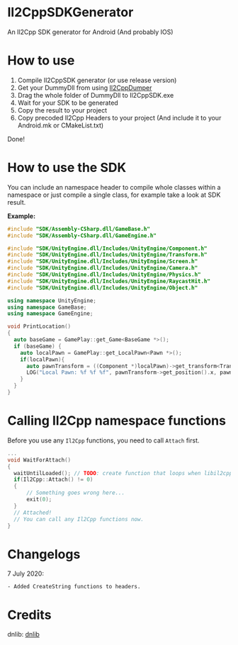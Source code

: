 # Il2CppSDKGenerator
An Il2Cpp SDK generator for Android (And probably IOS)

# How to use
1. Compile Il2CppSDK generator (or use release version)
2. Get your DummyDll from using [Il2CppDumper](https://github.com/Perfare/Il2CppDumper/)
3. Drag the whole folder of DummyDll to Il2CppSDK.exe
4. Wait for your SDK to be generated
5. Copy the result to your project
6. Copy precoded Il2Cpp Headers to your project (And include it to your Android.mk or CMakeList.txt)

Done!

# How to use the SDK
You can include an namespace header to compile whole classes within a namespace or just compile a single class, for example take a look at SDK result.

**Example:**
```c++
#include "SDK/Assembly-CSharp.dll/GameBase.h"
#include "SDK/Assembly-CSharp.dll/GameEngine.h"

#include "SDK/UnityEngine.dll/Includes/UnityEngine/Component.h"
#include "SDK/UnityEngine.dll/Includes/UnityEngine/Transform.h"
#include "SDK/UnityEngine.dll/Includes/UnityEngine/Screen.h"
#include "SDK/UnityEngine.dll/Includes/UnityEngine/Camera.h"
#include "SDK/UnityEngine.dll/Includes/UnityEngine/Physics.h"
#include "SDK/UnityEngine.dll/Includes/UnityEngine/RaycastHit.h"
#include "SDK/UnityEngine.dll/Includes/UnityEngine/Object.h"

using namespace UnityEngine;
using namespace GameBase;
using namespace GameEngine;

void PrintLocation()
{
  auto baseGame = GamePlay::get_Game<BaseGame *>();
  if (baseGame) {
    auto localPawn = GamePlay::get_LocalPawn<Pawn *>();
    if(localPawn){
      auto pawnTransform = ((Component *)localPawn)->get_transform<Transform *>();
      LOG("Local Pawn: %f %f %f", pawnTransform->get_position().x, pawnTransform->get_position().y, pawnTransform->get_position().z);
    }
  }
}
```
# Calling Il2Cpp namespace functions
Before you use any `Il2Cpp` functions, you need to call `Attach` first.

```c++
...
void WaitForAttach()
{
  waitUntilLoaded(); // TODO: create function that loops when libil2cpp.so is not loaded yet.
  if(Il2Cpp::Attach() != 0)
  {
      // Something goes wrong here...
      exit(0);
  }
  // Attached!
  // You can call any Il2Cpp functions now.
}
```
# Changelogs
7 July 2020:
```
- Added CreateString functions to headers.
```
# Credits
dnlib: [dnlib](https://github.com/0xd4d/dnlib)
